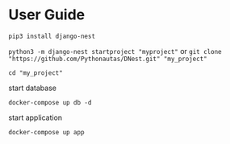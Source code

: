 # User Guide
```pip3 install django-nest```

```python3 -m django-nest startproject "myproject"```
or
```git clone "https://github.com/Pythonautas/DNest.git" "my_project"```

```cd "my_project"```

start database

```docker-compose up db -d```

start application

```docker-compose up app```